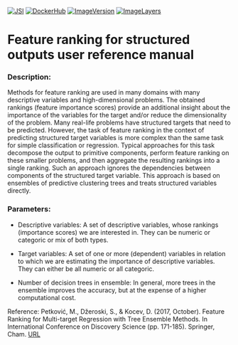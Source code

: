 [![JSI](https://img.shields.io/badge/JSI-KT-AF4C64.svg)](http://kt.ijs.si/)
[![DockerHub](https://img.shields.io/badge/docker-hbpmip%2Fjava--jsi--clus--fr-008bb8.svg)](https://hub.docker.com/r/hbpmip/java-jsi-clus-fr/)
[![ImageVersion](https://images.microbadger.com/badges/version/hbpmip/java-jsi-clus-fr.svg)](https://hub.docker.com/r/hbpmip/java-jsi-clus-fr/tags "hbpmip/java-jsi-clus-fr image tags")
[![ImageLayers](https://images.microbadger.com/badges/image/hbpmip/java-jsi-clus-fr.svg)](https://microbadger.com/#/images/hbpmip/java-jsi-clus-fr "hbpmip/java-jsi-clus-fr on microbadger")

# Feature ranking for structured outputs user reference manual

### Description:

Methods for feature ranking are used in many domains with many descriptive variables and high-dimensional problems. The obtained rankings (feature importance scores) provide an additional insight about the importance of the variables for the target and/or reduce the dimensionality of the problem. Many real-life problems have structured targets that need to be predicted. However, the task of feature ranking in the context of predicting structured target variables is more complex than the same task for simple classification or regression. Typical approaches for this task decompose the output to primitive components, perform feature ranking on these smaller problems, and then aggregate the resulting rankings into a single ranking. Such an approach ignores the dependencies between components of the structured target variable. This approach is based on ensembles of predictive clustering trees and treats structured variables directly.

### Parameters:

* Descriptive variables: A set of descriptive variables, whose rankings (importance scores) we are interested in. They can be numeric or categoric or mix of both types.

* Target variables: A set of one or more (dependent) variables in relation to which we are estimating the importance of descriptive variables. They can either be all numeric or all categoric.

* Number of decision trees in ensemble: In general, more trees in the ensemble improves the accuracy, but at the expense of a higher computational cost.

Reference:
Petković, M., Džeroski, S., & Kocev, D. (2017, October). Feature Ranking for Multi-target Regression with Tree Ensemble Methods. In International Conference on Discovery Science (pp. 171-185). Springer, Cham. [URL](https://link.springer.com/chapter/10.1007/978-3-319-67786-6_13)
